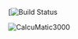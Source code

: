 [![Build Status](https://travis-ci.org/mkoski/CalcuMatic3000.svg?branch=master)

![CalcuMatic3000](http://www.cs.helsinki.fi/u/mkoski/codestuff/img/calcumatic.png)

